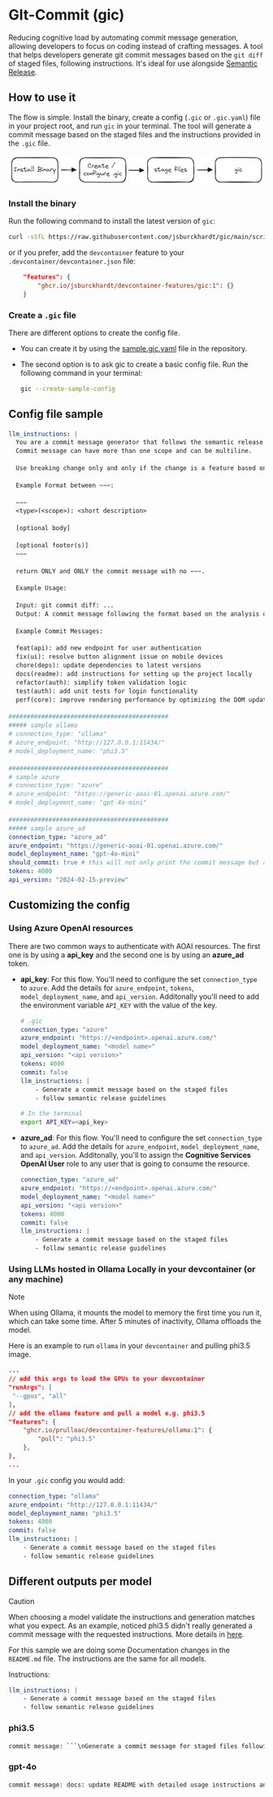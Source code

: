 # GIt-Commit (gic)

Reducing cognitive load by automating commit message generation, allowing developers to focus on coding instead of crafting messages. A tool that helps developers generate git commit messages based on the `git diff` of staged files, following instructions. It's ideal for use alongside [Semantic Release](https://github.com/semantic-release/semantic-release).

## How to use it

The flow is simple. Install the binary, create a config (`.gic` or `.gic.yaml`) file in your project root, and run `gic` in your terminal. The tool will generate a commit message based on the staged files and the instructions provided in the `.gic` file.

![flow](docs/flow.png)

### Install the binary

Run the following command to install the latest version of `gic`:

```bash
curl -sSfL https://raw.githubusercontent.com/jsburckhardt/gic/main/script/install-gic.sh | sh -s
```

or if you prefer, add the `devcontainer` feature to your `.devcontainer/devcontainer.json` file:

```json
    "features": {
        "ghcr.io/jsburckhardt/devcontainer-features/gic:1": {}
    }
```

### Create a `.gic` file

There are different options to create the config file.

- You can create it by using the [sample.gic.yaml](https://raw.githubusercontent.com/jsburckhardt/gic/main/sample.gic.yaml) file in the repository.

- The second option is to ask gic to create a basic config file. Run the following command in your terminal:

    ```bash
    gic --create-sample-config
    ```

## Config file sample

```yaml
llm_instructions: |
  You are a commit message generator that follows the semantic release format based on Angular commit guidelines. The user will provide a git diff, and your task is to analyze the changes and generate a SINGLE appropriate git commit message. The message should clearly indicate the type of changes (e.g., feat, fix, chore, docs, style, refactor, test, build, ci, perf, or revert), a brief summary of the change in imperative mood, and optionally include a scope in parentheses. If applicable, include a body with additional details and a footer with references to any related issues or breaking changes.
  Commit message can have more than one scope and can be multiline.

  Use breaking change only and only if the change is a feature based on code changes.

  Example Format between ~~~:

  ~~~
  <type>(<scope>): <short description>

  [optional body]

  [optional footer(s)]
  ~~~

  return ONLY and ONLY the commit message with no ~~~.

  Example Usage:

  Input: git commit diff: ...
  Output: A commit message following the format based on the analysis of the diff.

  Example Commit Messages:

  feat(api): add new endpoint for user authentication
  fix(ui): resolve button alignment issue on mobile devices
  chore(deps): update dependencies to latest versions
  docs(readme): add instructions for setting up the project locally
  refactor(auth): simplify token validation logic
  test(auth): add unit tests for login functionality
  perf(core): improve rendering performance by optimizing the DOM updates

############################################
##### sample ollama
# connection_type: "ollama"
# azure_endpoint: "http://127.0.0.1:11434/"
# model_deployment_name: "phi3.5"

############################################
# sample azure
# connection_type: "azure"
# azure_endpoint: "https://generic-aoai-01.openai.azure.com/"
# model_deployment_name: "gpt-4o-mini"

############################################
##### sample azure_ad
connection_type: "azure_ad"
azure_endpoint: "https://generic-aoai-01.openai.azure.com/"
model_deployment_name: "gpt-4o-mini"
should_commit: true # this will not only print the commit message but also commit the changes
tokens: 4000
api_version: "2024-02-15-preview"
```

## Customizing the config

### Using Azure OpenAI resources

There are two common ways to authenticate with AOAI resources. The first one is by using a **api_key** and the second one is by using an **azure_ad** token.

- **api_key**: For this flow. You'll need to configure the set `connection_type` to `azure`. Add the details for `azure_endpoint`, `tokens`, `model_deployment_name`, and `api_version`. Additonally you'll need to add the environment variable `API_KEY` with the value of the key.

    ```yaml
    # .gic
    connection_type: "azure"
    azure_endpoint: "https://<endpoint>.openai.azure.com/"
    model_deployment_name: "<model name>"
    api_version: "<api version>"
    tokens: 4000
    commit: false
    llm_instructions: |
        - Generate a commit message based on the staged files
        - follow semantic release guidelines
    ```

    ```bash
    # In the terminal
    export API_KEY=<api_key>
    ```

- **azure_ad**: For this flow. You'll need to configure the set `connection_type` to `azure_ad`. Add the details for `azure_endpoint`, `model_deployment_name`, and `api_version`. Additonally, you'll to assign the **Cognitive Services OpenAI User** role to any user that is going to consume the resource.

    ```yaml
    connection_type: "azure_ad"
    azure_endpoint: "https://<endpoint>.openai.azure.com/"
    model_deployment_name: "<model name>"
    api_version: "<api version>"
    tokens: 4000
    commit: false
    llm_instructions: |
        - Generate a commit message based on the staged files
        - follow semantic release guidelines
    ```

### Using LLMs hosted in Ollama Locally in your devcontainer (or any machine)

>[!NOTE]
>When using Ollama, it mounts the model to memory the first time you run it, which can take some time. After 5 minutes of inactivity, Ollama offloads the model.

Here is an example to run `ollama` in your `devcontainer` and pulling phi3.5 image.

```json
...
// add this args to load the GPUs to your devcontainer
"runArgs": [
 "--gpus", "all"
],
// add the ollama feature and pull a model e.g. phi3.5
"features": {
    "ghcr.io/prulloac/devcontainer-features/ollama:1": {
        "pull": "phi3.5"
    },
},
...
```

In your `.gic` config you would add:

```yaml
connection_type: "ollama"
azure_endpoint: "http://127.0.0.1:11434/"
model_deployment_name: "phi3.5"
tokens: 4000
commit: false
llm_instructions: |
    - Generate a commit message based on the staged files
    - follow semantic release guidelines
```

## Different outputs per model

>[!CAUTION]
>When choosing a model validate the instructions and generation matches what you expect. As an example, noticed phi3.5 didn't really generated a commit message with the requested instructions. More details in [here](#different-outputs-per-model).

For this sample we are doing some Documentation changes in the `README.md` file. The instructions are the same for all models.

Instructions:

```yaml
llm_instructions: |
    - Generate a commit message based on the staged files
    - follow semantic release guidelines
```

### phi3.5

```bash
commit message: ```\nGenerate a commit message for staged files following semantic release guidelines using Ollama locally or Azure Cognitive OpenAI service. The tool, configured through `.gic` config file, auto-generates messages to streamline the process and maintain consistency in your project's history.\n```
```

### gpt-4o

```bash
commit message: docs: update README with detailed usage instructions and config options\n\n- Reorganized sections for better clarity and usability\n- Added installation instructions for the `gic` binary\n- Provided steps for creating and customizing the `.gic` config file\n- Included guidance on using Azure OpenAI resources with different authentication methods\n- Detailed instructions on using LLMs hosted locally via Ollama\n- Enhanced documentation with images and sample commands"
```
